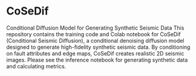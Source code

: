 # CoSeDif
Conditional Diffusion Model for Generating  Synthetic Seismic Data 
This repository contains the training code and Colab notebook for CoSeDif (Conditional Seismic Diffusion), a  conditional denoising diffusion model designed to generate high-fidelity synthetic seismic data. By conditioning on fault attributes and edge maps, CoSeDif creates realistic 2D seismic images. Please see the inference notebook for generating synthetic data and calculating metrics. 

